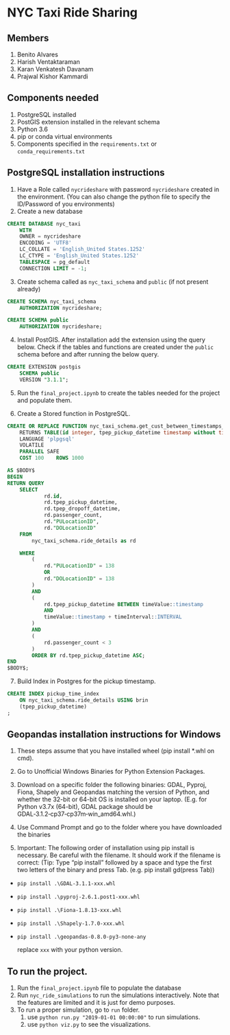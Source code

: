 # NYC Taxi Ride Sharing

## Members

1. Benito Alvares
2. Harish Ventaktaraman
3. Karan Venkatesh Davanam
4. Prajwal Kishor Kammardi

## Components needed

1. PostgreSQL installed
2. PostGIS extension installed in the relevant schema
3. Python 3.6
4. pip or conda virtual environments
5. Components specified in the `requirements.txt` or `conda_requirements.txt`

## PostgreSQL installation instructions

1. Have a Role called `nycrideshare` with password `nycrideshare` created in the environment. (You can also change the python file to specify the ID/Password of you environments)
2. Create a new database

```SQL
CREATE DATABASE nyc_taxi
    WITH
    OWNER = nycrideshare
    ENCODING = 'UTF8'
    LC_COLLATE = 'English_United States.1252'
    LC_CTYPE = 'English_United States.1252'
    TABLESPACE = pg_default
    CONNECTION LIMIT = -1;
```

3. Create schema called as `nyc_taxi_schema` and `public` (if not present already)

```SQL
CREATE SCHEMA nyc_taxi_schema
    AUTHORIZATION nycrideshare;

CREATE SCHEMA public
    AUTHORIZATION nycrideshare;
```

4. Install PostGIS. After installation add the extension using the query below. Check if the tables and functions are created under the `public` schema before and after running the below query.

```SQL
CREATE EXTENSION postgis
    SCHEMA public
    VERSION "3.1.1";
```

5. Run the `final_project.ipynb` to create the tables needed for the project and populate them.

6. Create a Stored function in PostgreSQL.

```SQL
CREATE OR REPLACE FUNCTION nyc_taxi_schema.get_cust_between_timestamps_lgd(IN timevalue text DEFAULT ''::text,IN timeinterval text DEFAULT  '5 MINUTES'::text)
    RETURNS TABLE(id integer, tpep_pickup_datetime timestamp without time zone, tpep_dropoff_datetime timestamp without time zone, passenger_count integer, "PULocationID" integer, "DOLocationID" integer)
    LANGUAGE 'plpgsql'
    VOLATILE
    PARALLEL SAFE
    COST 100    ROWS 1000

AS $BODY$
BEGIN
RETURN QUERY
	SELECT
			rd.id,
			rd.tpep_pickup_datetime,
			rd.tpep_dropoff_datetime,
			rd.passenger_count,
			rd."PULocationID",
			rd."DOLocationID"
	FROM
		nyc_taxi_schema.ride_details as rd

	WHERE
		(
			rd."PULocationID" = 138
			OR
			rd."DOLocationID" = 138
		)
		AND
		(
			rd.tpep_pickup_datetime BETWEEN timeValue::timestamp
			AND
			timeValue::timestamp + timeInterval::INTERVAL
		)
		AND
		(
			rd.passenger_count < 3
		)
		ORDER BY rd.tpep_pickup_datetime ASC;
END
$BODY$;
```

7. Build Index in Postgres for the pickup timestamp.

```SQL
CREATE INDEX pickup_time_index
    ON nyc_taxi_schema.ride_details USING brin
    (tpep_pickup_datetime)
;
```

## Geopandas installation instructions for Windows

1. These steps assume that you have installed wheel (pip install \*.whl on cmd).

2. Go to Unofficial Windows Binaries for Python Extension Packages.

3. Download on a specific folder the following binaries: GDAL, Pyproj, Fiona, Shapely and Geopandas matching the version of Python, and whether the 32-bit or 64-bit OS is installed on your laptop. (E.g. for Python v3.7x (64-bit), GDAL package should be GDAL‑3.1.2‑cp37‑cp37m‑win_amd64.whl.)

4. Use Command Prompt and go to the folder where you have downloaded the binaries

5. Important: The following order of installation using pip install is necessary. Be careful with the filename. It should work if the filename is correct: (Tip: Type “pip install” followed by a space and type the first two letters of the binary and press Tab. (e.g. pip install gd(press Tab))

- `pip install .\GDAL-3.1.1-xxx.whl`
- `pip install .\pyproj-2.6.1.post1-xxx.whl`
- `pip install .\Fiona-1.8.13-xxx.whl`
- `pip install .\Shapely-1.7.0-xxx.whl`
- `pip install .\geopandas-0.8.0-py3-none-any`

  replace `xxx` with your python version.


## To run the project.

1. Run the `final_project.ipynb` file to populate the database
2. Run `nyc_ride_simulations` to run the simulations interactively. Note that the features are limited and it is just for demo purposes.
3. To run a proper simulation, go to `run` folder. 
	1. use `python run.py "2019-01-01 00:00:00"` to run simulations.
	2. use `python viz.py` to see the visualizations.
